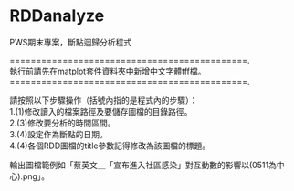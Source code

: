 # RDDanalyze
PWS期末專案，斷點迴歸分析程式
  
=============================================.  
執行前請先在matplot套件資料夾中新增中文字體tff檔。  
=============================================.  
  
  
請按照以下步驟操作（括號內指的是程式內的步驟）：  
1.(1)修改讀入的檔案路徑及要儲存圖檔的目錄路徑。  
2.(3)修改要分析的時間區間。  
3.(4)設定作為斷點的日期。  
4.(4)各個RDD圖檔的title參數記得修改為該圖檔的標題。  
  
輸出圖檔範例如「蔡英文＿「宣布進入社區感染」對互動數的影響以(0511為中心).png」。
